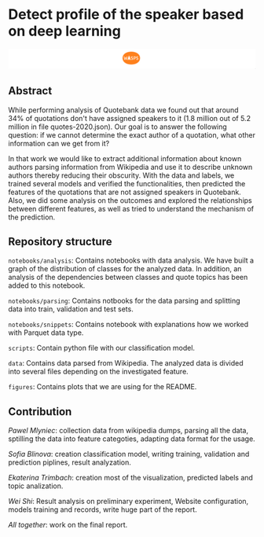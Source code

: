 # Detect profile of the speaker based on deep learning
<img src='figures/Screenshot 2021-12-17 at 21.27.55.png'>
                                            
## Abstract 
While performing analysis of Quotebank data we found out that around 34% of quotations don't have assigned speakers to it (1.8 million out of 5.2 million in file quotes-2020.json). Our goal is to answer the following question: if we cannot determine the exact author of a quotation, what other information can we get from it?

In that work we would like to extract additional information about known authors parsing information from Wikipedia and use it to describe unknown authors thereby reducing their obscurity. With the data and labels, we trained several models and verified the functionalities, then predicted the features of the quotations that are not assigned speakers in Quotebank. Also, we did some analysis on the outcomes and explored the relationships between different features, as well as tried to understand the mechanism of the prediction.

## Repository structure

```notebooks/analysis```: Contains notebooks with data analysis. We have built a graph of the distribution of classes for the analyzed data. In addition, an analysis of the dependencies between classes and quote topics has been added to this notebook.

```notebooks/parsing```: Contains notbooks for the data parsing and splitting data into train, validation and test sets.

```notebooks/snippets```: Contains notebook with explanations how we worked with Parquet data type.

```scripts```: Contain python file with our classification model.

```data```: Contains  data parsed from Wikipedia. The analyzed data is divided into several files depending on the investigated feature.

```figures```: Contains plots that we are using for the README.

## Contribution

_Pawel Mlyniec_: collection data from wikipedia dumps, parsing all the data, sptilling the data into feature categoties, adapting data format for the usage.

_Sofia Blinova_: creation classification model, writing training, validation and prediction piplines, result analyzation.

_Ekaterina Trimbach_: creation most of the visualization, predicted labels and topic analization.

_Wei Shi_: Result analysis on preliminary experiment, Website configuration, models training and records, write huge part of the report.

_All together_: work on the final report.

